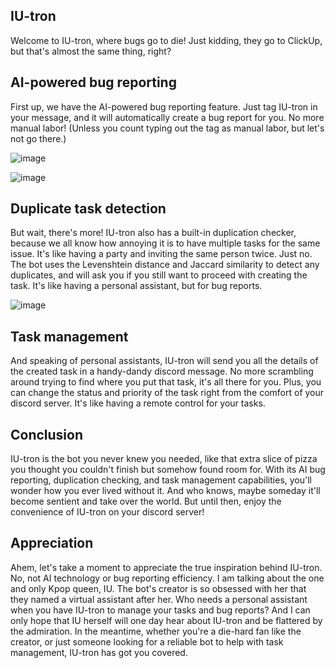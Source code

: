 ## IU-tron

Welcome to IU-tron, where bugs go to die! Just kidding, they go to ClickUp, but that's almost the same thing, right?

## AI-powered bug reporting

First up, we have the AI-powered bug reporting feature. Just tag IU-tron in your message, and it will automatically create a bug report for you. No more manual labor! (Unless you count typing out the tag as manual labor, but let's not go there.)

![image](https://user-images.githubusercontent.com/29358240/220906162-d1c5196b-1a2d-41d0-92a2-96c1130705e2.png)

![image](https://user-images.githubusercontent.com/29358240/220906463-358eb6e0-e1ce-4a62-bb3b-3a36474e82ba.png)


## Duplicate task detection

But wait, there's more! IU-tron also has a built-in duplication checker, because we all know how annoying it is to have multiple tasks for the same issue. It's like having a party and inviting the same person twice. Just no. The bot uses the Levenshtein distance and Jaccard similarity to detect any duplicates, and will ask you if you still want to proceed with creating the task. It's like having a personal assistant, but for bug reports.

![image](https://user-images.githubusercontent.com/29358240/220906742-1e9d564f-f00e-45d5-ac83-c32d7bb3891c.png)

## Task management

And speaking of personal assistants, IU-tron will send you all the details of the created task in a handy-dandy discord message. No more scrambling around trying to find where you put that task, it's all there for you. Plus, you can change the status and priority of the task right from the comfort of your discord server. It's like having a remote control for your tasks.

## Conclusion

IU-tron is the bot you never knew you needed, like that extra slice of pizza you thought you couldn't finish but somehow found room for. With its AI bug reporting, duplication checking, and task management capabilities, you'll wonder how you ever lived without it. And who knows, maybe someday it'll become sentient and take over the world. But until then, enjoy the convenience of IU-tron on your discord server!

## Appreciation

Ahem, let's take a moment to appreciate the true inspiration behind IU-tron. No, not AI technology or bug reporting efficiency. I am talking about the one and only Kpop queen, IU. The bot's creator is so obsessed with her that they named a virtual assistant after her. Who needs a personal assistant when you have IU-tron to manage your tasks and bug reports? And I can only hope that IU herself will one day hear about IU-tron and be flattered by the admiration. In the meantime, whether you're a die-hard fan like the creator, or just someone looking for a reliable bot to help with task management, IU-tron has got you covered.
